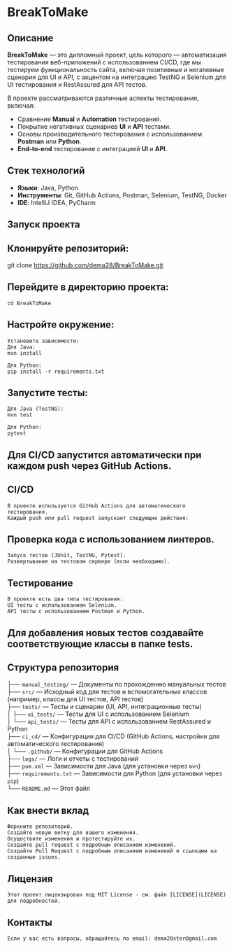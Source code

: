 # BreakToMake

## Описание

**BreakToMake** — это дипломный проект, цель которого — автоматизация тестирования веб-приложений с использованием CI/CD, где мы тестируем функциональность сайта, включая позитивные и негативные сценарии для UI и API, с акцентом на интеграцию TestNG и Selenium для UI тестирования и RestAssured для API тестов.


В проекте рассматриваются различные аспекты тестирования, включая:

- Сравнение **Manual** и **Automation** тестирования.
- Покрытие негативных сценариев **UI** и **API** тестами.
- Основы производительного тестирования с использованием **Postman** или **Python**.
- **End-to-end** тестирование с интеграцией **UI** и **API**.


## Стек технологий

- **Языки**: Java, Python
- **Инструменты**: Git, GitHub Actions, Postman, Selenium, TestNG, Docker
- **IDE**: IntelliJ IDEA, PyCharm


## Запуск проекта

## Клонируйте репозиторий:
  git clone https://github.com/dema28/BreakToMake.git

## Перейдите в директорию проекта:
	cd BreakToMake

## Настройте окружение:

	Установите зависимости:
	Для Java:
	mvn install

	Для Python:
	pip install -r requirements.txt

## Запустите тесты:

	Для Java (TestNG):
	mvn test

	Для Python:
	pytest

## Для CI/CD запустится автоматически при каждом push через GitHub Actions.

## CI/CD
	В проекте используется GitHub Actions для автоматического тестирования. 
	Каждый push или pull request запускает следующие действия:

## Проверка кода с использованием линтеров.
	Запуск тестов (JUnit, TestNG, Pytest).
	Развертывание на тестовом сервере (если необходимо).

## Тестирование
    В проекте есть два типа тестирования:
	UI тесты с использованием Selenium.
	API тесты с использованием Postman и Python.

## Для добавления новых тестов создавайте соответствующие классы в папке tests.

## Структура репозитория
    

├── `manual_testing/` — Документы по прохождению мануальных тестов  
├── `src/` — Исходный код для тестов и вспомогательных классов (например, классы для UI тестов, API тестов)  
├── `tests/` — Тесты и сценарии (UI, API, интеграционные тесты)  
│   ├── `ui_tests/` — Тесты для UI с использованием Selenium  
│   └── `api_tests/` — Тесты для API с использованием RestAssured и Python  
├── `ci_cd/` — Конфигурации для CI/CD (GitHub Actions, настройки для автоматического тестирования)  
│   └── `.github/` — Конфигурации для GitHub Actions  
├── `logs/` — Логи и отчеты с тестирований  
├── `pom.xml` — Зависимости для Java (для установки через `mvn`)  
├── `requirements.txt` — Зависимости для Python (для установки через `pip`)  
└── `README.md` — Этот файл


## Как внести вклад
	Форкните репозиторий.
	Создайте новую ветку для вашего изменения.
	Осуществите изменения и протестируйте их.
	Создайте pull request с подробным описанием изменений.
    Создайте Pull Request с подробным описанием изменений и ссылками на созданные issues.

## Лицензия
	Этот проект лицензирован под MIT License - см. файл [LICENSE](LICENSE) для подробностей.

## Контакты
	Если у вас есть вопросы, обращайтесь по email: dema28ster@gmail.com